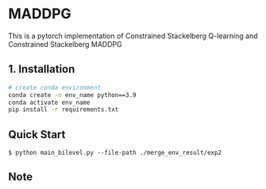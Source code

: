 # MADDPG

This is a pytorch implementation of Constrained Stackelberg Q-learning and Constrained Stackelberg MADDPG

## 1. Installation

``` Bash
# create conda environment
conda create -n env_name python==3.9
conda activate env_name
pip install -r requirements.txt
```

## Quick Start

```shell
$ python main_bilevel.py --file-path ./merge_env_result/exp2
```

## Note


